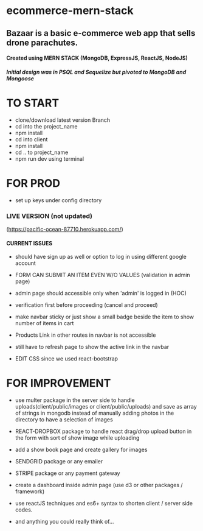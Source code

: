 # ecommerce-mern-stack

## Bazaar is a basic e-commerce web app that sells drone parachutes.

#### Created using MERN STACK (MongoDB, ExpressJS, ReactJS, NodeJS)
##### Initial design was in PSQL and Sequelize but pivoted to MongoDB and Mongoose

# TO START

- clone/download latest version Branch
- cd into the project_name
- npm install
- cd into client
- npm install
- cd .. to project_name
- npm run dev using terminal

# FOR PROD

- set up keys under config directory

### LIVE VERSION (not updated)
(https://pacific-ocean-87710.herokuapp.com/)

#### CURRENT ISSUES

- should have sign up as well or option to log in using different google account

- FORM CAN SUBMIT AN ITEM EVEN W/O VALUES (validation in admin page)

- admin page should accessible only when 'admin' is logged in (HOC)

- verification first before proceeding (cancel and proceed)

- make navbar sticky or just show a small badge beside the item to show number of items in cart

- Products Link in other routes in navbar is not accessible

- still have to refresh page to show the active link in the navbar

- EDIT CSS since we used react-bootstrap

# FOR IMPROVEMENT

- use multer package in the server side to handle uploads(client/public/images or client/public/uploads) and save as array of strings in mongodb instead of manually adding photos in the directory to have a selection of images

- REACT-DROPBOX package to handle react drag/drop upload button in the form with sort of show image while uploading

- add a show book page and create gallery for images

- SENDGRID package or any emailer

- STRIPE package or any payment gateway

- create a dashboard inside admin page (use d3 or other packages / framework)

- use reactJS techniques and es6+ syntax to shorten client / server side codes.

- and anything you could really think of...
